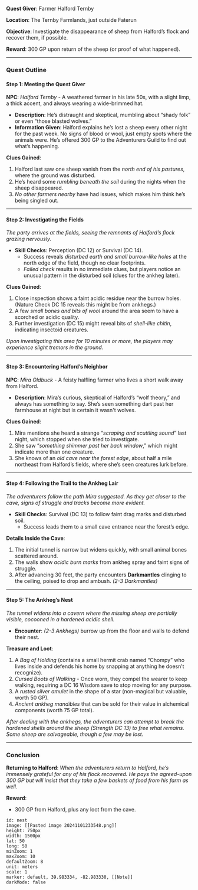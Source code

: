 **Quest Giver**: Farmer Halford Ternby

**Location**: The Ternby Farmlands, just outside Faterun

**Objective**: Investigate the disappearance of sheep from Halford’s flock and recover them, if possible.

**Reward**: 300 GP upon return of the sheep (or proof of what happened).

---

### Quest Outline

#### Step 1: Meeting the Quest Giver

**NPC**: _Halford Ternby_ - A weathered farmer in his late 50s, with a slight limp, a thick accent, and always wearing a wide-brimmed hat.

- **Description**: He’s distraught and skeptical, mumbling about “shady folk” or even “those blasted wolves.”
- **Information Given**: Halford explains he’s lost a sheep every other night for the past week. No signs of blood or wool, just empty spots where the animals were. He’s offered 300 GP to the Adventurers Guild to find out what’s happening.

**Clues Gained**:

1. Halford last saw one sheep vanish from the _north end of his pastures_, where the ground was disturbed.
2. He’s heard some _rumbling beneath the soil_ during the nights when the sheep disappeared.
3. _No other farmers nearby_ have had issues, which makes him think he’s being singled out.

---

#### Step 2: Investigating the Fields

_The party arrives at the fields, seeing the remnants of Halford’s flock grazing nervously._

- **Skill Checks**: Perception (DC 12) or Survival (DC 14).
    - Success reveals _disturbed earth and small burrow-like holes_ at the north edge of the field, though no clear footprints.
    - _Failed check_ results in no immediate clues, but players notice an unusual pattern in the disturbed soil (clues for the ankheg later).

**Clues Gained**:

1. Close inspection shows a faint acidic residue near the burrow holes. (Nature Check DC 15 reveals this might be from ankhegs.)
2. A few _small bones and bits of wool_ around the area seem to have a scorched or acidic quality.
3. Further investigation (DC 15) might reveal bits of _shell-like chitin_, indicating insectoid creatures.

_Upon investigating this area for 10 minutes or more, the players may experience slight tremors in the ground._

---

#### Step 3: Encountering Halford’s Neighbor

**NPC**: _Mira Oldbuck_ - A feisty halfling farmer who lives a short walk away from Halford.

- **Description**: Mira’s curious, skeptical of Halford’s “wolf theory,” and always has something to say. She’s seen something dart past her farmhouse at night but is certain it wasn't wolves.

**Clues Gained**:

1. Mira mentions she heard a strange “_scraping and scuttling sound_” last night, which stopped when she tried to investigate.
2. She saw “_something shimmer past her back window_,” which might indicate more than one creature.
3. She knows of an _old cave near the forest edge_, about half a mile northeast from Halford’s fields, where she’s seen creatures lurk before.

---

#### Step 4: Following the Trail to the Ankheg Lair

_The adventurers follow the path Mira suggested. As they get closer to the cave, signs of struggle and tracks become more evident._

- **Skill Checks**: Survival (DC 13) to follow faint drag marks and disturbed soil.
    - Success leads them to a small cave entrance near the forest’s edge.

**Details Inside the Cave**:

1. The initial tunnel is narrow but widens quickly, with small animal bones scattered around.
2. The walls show _acidic burn marks_ from ankheg spray and faint signs of struggle.
3. After advancing 30 feet, the party encounters **Darkmantles** clinging to the ceiling, poised to drop and ambush. _(2-3 Darkmantles)_

---

#### Step 5: The Ankheg’s Nest

_The tunnel widens into a cavern where the missing sheep are partially visible, cocooned in a hardened acidic shell._

- **Encounter**: _(2-3 Ankhegs)_ burrow up from the floor and walls to defend their nest.

**Treasure and Loot**:

1. A _Bag of Holding_ (contains a small hermit crab named “Chompy” who lives inside and defends his home by snapping at anything he doesn’t recognize).
2. _Cursed Boots of Walking_ - Once worn, they compel the wearer to keep walking, requiring a DC 16 Wisdom save to stop moving for any purpose.
3. A _rusted silver amulet_ in the shape of a star (non-magical but valuable, worth 50 GP).
4. _Ancient ankheg mandibles_ that can be sold for their value in alchemical components (worth 75 GP total).

_After dealing with the ankhegs, the adventurers can attempt to break the hardened shells around the sheep (Strength DC 13) to free what remains. Some sheep are salvageable, though a few may be lost._

---

### Conclusion

**Returning to Halford**: _When the adventurers return to Halford, he’s immensely grateful for any of his flock recovered. He pays the agreed-upon 300 GP but will insist that they take a few baskets of food from his farm as well._

**Reward**:

- 300 GP from Halford, plus any loot from the cave.















```leaflet
id: nest
image: [[Pasted image 20241101233548.png]]
height: 750px
width: 1500px
lat: 50
long: 50
minZoom: 1
maxZoom: 10
defaultZoom: 8
unit: meters
scale: 1
marker: default, 39.983334, -82.983330, [[Note]]
darkMode: false
```

